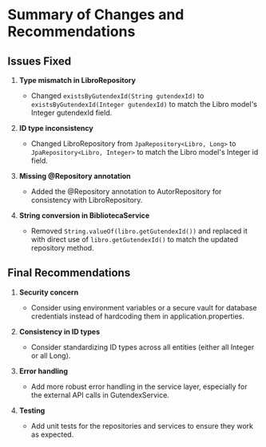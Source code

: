 # Summary of Changes and Recommendations

## Issues Fixed

1. **Type mismatch in LibroRepository**
   - Changed `existsByGutendexId(String gutendexId)` to `existsByGutendexId(Integer gutendexId)` to match the Libro model's Integer gutendexId field.

2. **ID type inconsistency**
   - Changed LibroRepository from `JpaRepository<Libro, Long>` to `JpaRepository<Libro, Integer>` to match the Libro model's Integer id field.

3. **Missing @Repository annotation**
   - Added the @Repository annotation to AutorRepository for consistency with LibroRepository.

4. **String conversion in BibliotecaService**
   - Removed `String.valueOf(libro.getGutendexId())` and replaced it with direct use of `libro.getGutendexId()` to match the updated repository method.

## Final Recommendations

1. **Security concern**
   - Consider using environment variables or a secure vault for database credentials instead of hardcoding them in application.properties.

2. **Consistency in ID types**
   - Consider standardizing ID types across all entities (either all Integer or all Long).

3. **Error handling**
   - Add more robust error handling in the service layer, especially for the external API calls in GutendexService.

4. **Testing**
   - Add unit tests for the repositories and services to ensure they work as expected.
